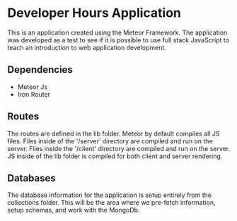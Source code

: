 # Developer Hours Application

This is an application created using the Meteor Framework.  The application was developed
as a test to see if it is possible to use full stack JavaScript to teach an introduction
to web application development.

## Dependencies

- Meteor Js
- Iron Router

## Routes

The routes are defined in the lib folder.  Meteor by default compiles all JS files.
Files inside of the '/server' directory are compiled and run on the server.  Files inside
the '/client' directory are compiled and run on the server.  JS inside of the lib folder
is compiled for both client and server rendering.

## Databases

The database information for the application is setup entirely from the collections folder.
This will be the area where we pre-fetch information, setup schemas, and work with the MongoDb.